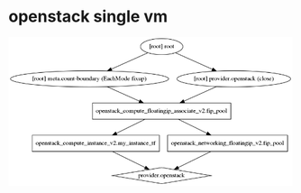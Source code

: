 # openstack single vm 

![GRAPH](https://github.com/dgolive/terraform-openstack/blob/master/single-vm/diagram.png)
